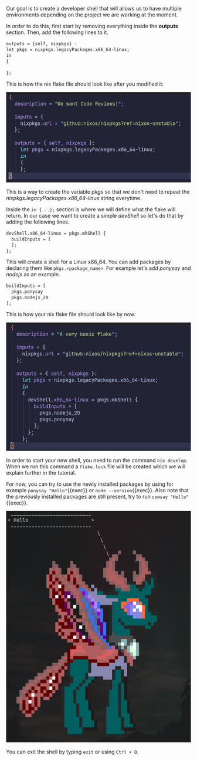 Our goal is to create a developer shell that will allows us to have multiple environments depending on the project we are working at the moment.

In order to do this, first start by removing everything inside the **outputs** section. Then, add the following lines to it.

```
outputs = {self, nixpkgs} :
let pkgs = nixpkgs.legacyPackages.x86_64-linux;
in
{

};
```

This is how the nix flake file should look like after you modified it:

![First Nix Flake State](../imgs/image1.png)

This is a way to create the variable *pkgs* so that we don't need to repeat the *nixpkgs.legacyPackages.x86_64-linux* string everytime.

Inside the `in {...};` section is where we will define what the flake will return. In our case we want to create a simple *devShell* so let's do that by adding the following lines.

```
devShell.x86_64-linux = pkgs.mkShell {
  buildInputs = [
  ];
};
```

This will create a shell for a Linux x86_64. You can add packages by declaring them like `pkgs.<package_name>`. For example let's add *ponysay* and *nodejs* as an example.

```
buildInputs = [
  pkgs.ponysay
  pkgs.nodejs_20
];
```

This is how your nix flake file should look like by now:

![Second Nix Flake State](../imgs/image2.png)

In order to start your new shell, you need to run the command `nix develop`. When we run this command a `flake.lock` file will be created which we will explain further in the tutorial.

For now, you can try to use the newly installed packages by using for example `ponysay "Hello"`{{exec}} or `node --version`{{exec}}. Also note that the previously installed packages are still present, try to run `cowsay "Hello"`{{exec}}.

![Pony Say result](../imgs/ponysay_result.png)

You can exit the shell by typing `exit` or using `Ctrl + D`.
